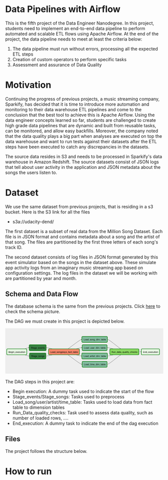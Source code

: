 # Data Pipelines with Airflow

This is the fifth project of the Data Engineer Nanodegree. In this project, students need to implement an end-to-end data pipeline to perform automated and scalable ETL flows using Apache Airflow. At the end of the project, the data pipeline needs to meet at least the criteria below:

1. The data pipeline must run without errors, processing all the expected ETL steps
2. Creation of custom operators to perform specific tasks
3. Assessment and assurance of Data Quality

# Motivation

Continuing the progress of previous projects, a music streaming company, Sparkify, has decided that it is time to introduce more automation and monitoring to their data warehouse ETL pipelines and come to the conclusion that the best tool to achieve this is Apache Airflow. Using the data engineer concepts learned so far, students are challenged to create high grade data pipelines that are dynamic and built from reusable tasks, can be monitored, and allow easy backfills. Moreover, the company noted that the data quality plays a big part when analyses are executed on top the data warehouse and want to run tests against their datasets after the ETL steps have been executed to catch any discrepancies in the datasets.

The source data resides in S3 and needs to be processed in Sparkify's data warehouse in Amazon Redshift. The source datasets consist of JSON logs that tell about user activity in the application and JSON metadata about the songs the users listen to.

# Dataset 

We use the same dataset from previous projects, that is residing in a s3 bucket. Here is the S3 link for all the files

* s3a://udacity-dend/

The first dataset is a subset of real data from the Million Song Dataset. Each file is in JSON format and contains metadata about a song and the artist of that song. The files are partitioned by the first three letters of each song's track ID.

The second dataset consists of log files in JSON format generated by this event simulator based on the songs in the dataset above. These simulate app activity logs from an imaginary music streaming app based on configuration settings. The log files in the dataset we will be working with are partitioned by year and month. 

## Schema and Data Flow

The database schema is the same from the previous projects. Click [here](https://github.com/michelmf/data_engineer_nd/tree/master/Data_Modelling_with_PostgreSQL) to check the schema picture.

The DAG we must create in this project is depicted below. 

![](https://github.com/michelmf/data_engineer_nd/blob/master/Data_Pipelines_With_Airflow/example-dag.png?raw=true)

The DAG steps in this project are:

* Begin execution: A dummy task used to indicate the start of the flow
* Stage_events/Stage_songs: Tasks used to preprocess
* Load_song/user/artist/time_table: Tasks used to load data from fact table to dimension tables
* Run_Data_quality_checks: Task used to assess data quality, such as number of loaded rows, ....
* End_execution: A dummy task to indicate the end of the dag execution

## Files

The project follows the structure below.


# How to run
